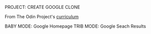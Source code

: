 PROJECT: CREATE GOOGLE CLONE

From The Odin Project's [curriculum](https://www.theodinproject.com/courses/web-development-101/lessons/html-css)

BABY MODE: Google Homepage
TRIB MODE: Google Seach Results